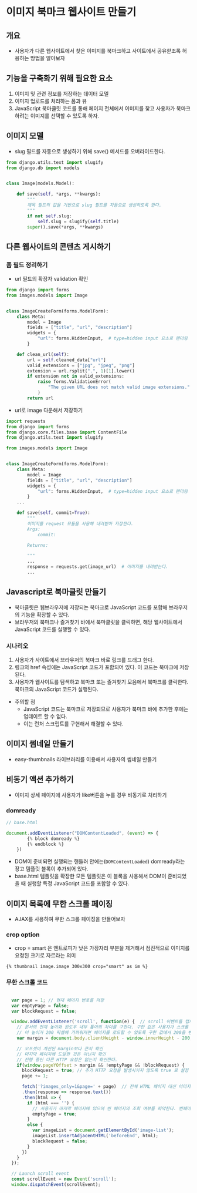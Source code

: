 # 이미지 북마크 웹사이트 만들기

## 개요
- 사용자가 다른 웹사이트에서 찾은 이미지를 북마크하고 사이트에서 공유핟조록 허용하는 방법을 알아보자

## 기능을 구축화기 위해 필요한 요소

1. 이미지 및 관련 정보를 저장하는 데이터 모델
2. 이미지 업로드를 처리하는 폼과 뷰
3. JavaScript 북마클릿 코드를 통해 페이지 전체에서 이미지를 찾고 사용자가 북마크하려는 이미지를 선택할 수 있도록 하자.

## 이미지 모델

- slug 필드를 자동으로 생성하기 위해 save() 메서드를 오버라이드한다.
```python
from django.utils.text import slugify
from django.db import models


class Image(models.Model):

    def save(self, *args, **kwargs):
        """
        제목 필드의 값을 기반으로 slug 필드를 자동으로 생성하도록 한다.
        """
        if not self.slug:
            self.slug = slugify(self.title)
        super().save(*args, **kwargs)

```

## 다른 웹사이트의 콘텐츠 게시하기

### 폼 필드 정리하기

- url 필드의 확장자 validation 확인

```python
from django import forms
from images.models import Image


class ImageCreateForm(forms.ModelForm):
    class Meta:
        model = Image
        fields = ["title", "url", "description"]
        widgets = {
            "url": forms.HiddenInput,  # type=hidden input 요소로 랜더링
        }

    def clean_url(self):
        url = self.cleaned_data["url"]
        valid_extensions = ["jpg", "jpeg", "png"]
        extension = url.rsplit(".", 1)[1].lower()
        if extension not in valid_extensions:
            raise forms.ValidationError(
                "The given URL does not match valid image extensions."
            )
        return url

```

- url로 image 다운해서 저장하기

```python
import requests
from django import forms
from django.core.files.base import ContentFile
from django.utils.text import slugify

from images.models import Image


class ImageCreateForm(forms.ModelForm):
    class Meta:
        model = Image
        fields = ["title", "url", "description"]
        widgets = {
            "url": forms.HiddenInput,  # type=hidden input 요소로 랜더링
        }
    ...

    def save(self, commit=True):
        """
        이미지를 request 모듈을 사용해 내려받아 저장한다.
        Args:
            commit:

        Returns:

        """
        ...
        response = requests.get(image_url)  # 이미지를 내려받는다.
        ...

```

## Javascript로 북마클릿 만들기

- 북마클릿은 웹브라우저에 저장되는 북마크로 JavaScript 코드를 포함해 브라우저의 기능을 확장할 수 있다.
- 브라우저의 북마크나 즐겨찾기 바에서 북마클릿을 클릭하면, 해당 웹사이트에서 JavaScript 코드를 실행할 수 있다.

### 시나리오

1. 사용자가 사이트에서 브라우저의 북마크 바로 링크를 드래그 한다.
2. 링크의 href 속성에는 JavaScript 코드가 포함되어 있다. 이 코드는 북마크에 저장된다.
3. 사용자가 웹사이트를 탐색하고 북마크 또는 즐겨찾기 모음에서 북마크를 클릭한다. 북마크의 JavaScript 코드가 실행된다.

- 주의할 점
    - JavaScript 코드는 북마크로 저장되므로 사용자가 북마크 바에 추가한 후에는 업데이트 할 수 없다. 
    - 이는 런처 스크립트를 구현해서 해결할 수 있다.


## 이미지 썸네일 만들기
- easy-thumbnails 라이브러리를 이용해서 사용자의 썸네일 만들기

## 비동기 액션 추가하기
- 이미지 상세 페이지에 사용자가 like버튼을 누를 경우 비동기로 처리하기

### domready
```javascript
// base.html

document.addEventListener("DOMContentLoaded", (event) => {
        {% block domready %}
        {% endblock %}
    })
```
- DOM이 준비되면 실행되는 핸들러 안에는(`DOMContentLoaded`) domready라는 장고 템플릿 블록이 추가되어 있다.
- base.html 템플릿을 확장한 모든 템플릿은 이 블록을 사용해서 DOM이 준비되었을 때 실행할 특정 JavaScript 코드를 포함할 수 있다.

## 이미지 목록에 무한 스크롤 페이징

- AJAX를 사용하여 무한 스크롤 페이징을 만들어보자
### crop option 

 - crop = smart 은 엔트로피가 낮은 가장자리 부분을 제거해서 점진적으로 이미지를 요청된 크기로 자르라는 의미

`{% thumbnail image.image 300x300 crop="smart" as im %}`

### 무한 스크롤 코드 

```js

  var page = 1; // 현재 페이지 번호를 저장
  var emptyPage = false;
  var blockRequest = false;

  window.addEventListener('scroll', function(e) {  // scroll 이벤트를 캡처하고 이에 대한 핸들러 함수를 정의
    // 문서의 전체 높이와 윈도우 내부 톺이의 차이를 구한다. 구한 값은 사용자가 스크롤 할 수 있는 문서의 남은 높이
    // 이 높이가 200 픽셀에 가까워지면 페이지를 로드할 수 있도록 구한 값에서 200을 뺸다.
    var margin = document.body.clientHeight - window.innerHeight - 200;

    // 오프셋이 계산된 margin보다 큰지 확인
    // 마지막 페이지에 도달한 것은 아닌지 확인
    // 진행 중인 다른 HTTP 요청은 없는지 확인한다.
    if(window.pageYOffset > margin && !emptyPage && !blockRequest) {
      blockRequest = true; // 추가 HTTP 요청을 발생시키지 않도록 true 로 설정
      page += 1;

      fetch('?images_only=1&page=' + page)  // 전체 HTML 페이지 대신 이미지에 대한 HTML과 요청된 페이지 번호에 대한 페이지만 조회한다.
      .then(response => response.text())
      .then(html => {
        if (html === '') {
          // 사용자가 마지막 페이지에 있으며 빈 페이지의 조회 여부를 파악한다. 빈페이지가 조회되면 더 이상 결과가 없는 것으로 간주해서 추가적인 요청을 중지
          emptyPage = true;
        }
        else {
          var imageList = document.getElementById('image-list');
          imageList.insertAdjacentHTML('beforeEnd', html);
          blockRequest = false;
        }
      })
    }
  });

  // Launch scroll event
  const scrollEvent = new Event('scroll');
  window.dispatchEvent(scrollEvent);

```